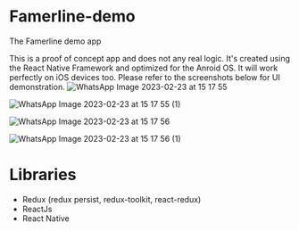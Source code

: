 # Famerline-demo
The Famerline demo app

This is a proof of concept app and does not any real logic.
It's created using the React Native Framework and optimized for the Anroid OS.
It will work perfectly on iOS devices too.
Please refer to the screenshots below for UI demonstration.
![WhatsApp Image 2023-02-23 at 15 17 55](https://user-images.githubusercontent.com/38583057/220949766-3862b74f-2fac-423c-9e8f-5daabacd2761.jpeg)


![WhatsApp Image 2023-02-23 at 15 17 55 (1)](https://user-images.githubusercontent.com/38583057/220949692-0defe8d5-79d6-41e7-97ca-10cca398f792.jpeg)

![WhatsApp Image 2023-02-23 at 15 17 56](https://user-images.githubusercontent.com/38583057/220949751-86576f09-d8e7-411f-ae76-2126f565a4bc.jpeg)

![WhatsApp Image 2023-02-23 at 15 17 56 (1)](https://user-images.githubusercontent.com/38583057/220949731-9d2f3ae7-6ac7-4f8b-a072-7d72d8ebebf6.jpeg)

# Libraries
- Redux (redux persist, redux-toolkit, react-redux)
- ReactJs
- React Native
